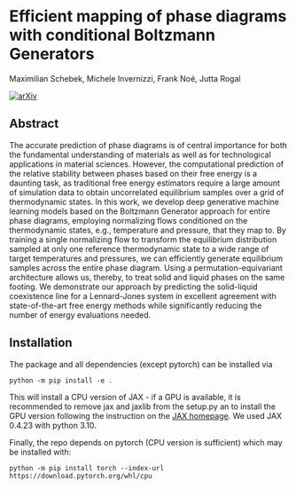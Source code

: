 # Efficient mapping of phase diagrams with conditional Boltzmann Generators
Maximilian Schebek, Michele Invernizzi, Frank Noé, Jutta Rogal 

[![arXiv](https://img.shields.io/badge/arXiv-2406.12378-b31b1b.svg)](https://arxiv.org/abs/2406.12378)
## Abstract
The accurate prediction of phase diagrams is of central importance for both the fundamental understanding of materials as well as for technological applications in material sciences. However, the computational prediction of the relative stability between phases based on their free energy is a daunting task, as traditional free energy estimators require a large amount of simulation data to obtain uncorrelated equilibrium samples over a grid of thermodynamic states. In this work, we develop deep generative machine learning models based on the Boltzmann Generator approach for entire phase diagrams, employing normalizing flows  conditioned on the thermodynamic states, e.g., temperature and pressure, that they map to. By training a single normalizing flow to transform the equilibrium distribution sampled at only one reference thermodynamic state to a wide range of target temperatures and pressures, we can efficiently generate equilibrium samples across the entire phase diagram. Using a permutation-equivariant architecture allows us, thereby, to treat solid and liquid phases on the same footing. We demonstrate our approach by predicting the  solid-liquid coexistence line for a Lennard-Jones system in excellent agreement with state-of-the-art free energy methods while significantly reducing the number of energy evaluations needed.

## Installation
The package and all dependencies (except pytorch) can be installed via
```
python -m pip install -e .
```
This will install a CPU version of JAX - if a GPU is available, it is recommended to remove jax and jaxlib from the setup.py an to install the GPU version following the instruction on the [JAX homepage](https://jax.readthedocs.io/en/latest/installation.html). We used JAX 0.4.23 with python 3.10.

Finally, the repo depends on pytorch (CPU version is sufficient) which may be installed with:
```
python -m pip install torch --index-url https://download.pytorch.org/whl/cpu

```

